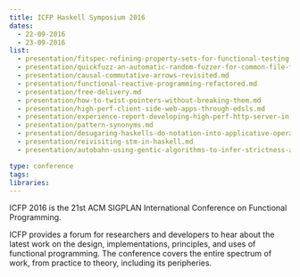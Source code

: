 ```yaml
---
title: ICFP Haskell Symposium 2016
dates:
  - 22-09-2016
  - 23-09-2016
list:
  - presentation/fitspec-refining-property-sets-for-functional-testing.md
  - presentation/quickfuzz-an-automatic-random-fuzzer-for-common-file-formats.md
  - presentation/causal-commutative-arrows-revisited.md
  - presentation/functional-reactive-programming-refactored.md
  - presentation/free-delivery.md
  - presentation/how-to-twist-pointers-without-breaking-them.md
  - presentation/high-perf-client-side-web-apps-through-edsls.md
  - presentation/experience-report-developing-high-perf-http-server-in-haskell.md
  - presentation/pattern-synonyms.md
  - presentation/desugaring-haskells-do-notation-into-applicative-operations.md
  - presentation/reivisiting-stm-in-haskell.md
  - presentation/autobahn-using-gentic-algorithms-to-infer-strictness-annotations.md

type: conference
tags:
libraries:
---
```


ICFP 2016 is the 21st ACM SIGPLAN International Conference on Functional Programming.

ICFP provides a forum for researchers and developers to hear about the latest work on the design, implementations, principles, and uses of functional programming. The conference covers the entire spectrum of work, from practice to theory, including its peripheries.
